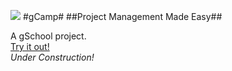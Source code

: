 ![](https://travis-ci.org/etmoore/gCamp.svg?branch=master)
#gCamp#
##Project Management Made Easy##

A gSchool project.  
[Try it out!](https://infinite-plateau-2773.herokuapp.com/)  
_Under Construction!_
